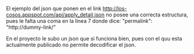 El ejemplo del json que ponen en el link http://los-cosos.appspot.com/api/apply_detail.json no posee una correcta estructura, pues le falta una coma en la linea 7 donde dice:
"permalink": "http://dummy-link/"

En el proyecto le subo un json que si funciona bien, pues con el quu esta actualmente publicado no permite decodificar el json.

